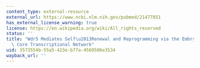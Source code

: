 ```yaml
---
content_type: external-resource
external_url: https://www.ncbi.nlm.nih.gov/pubmed/21477851
has_external_license_warning: true
license: https://en.wikipedia.org/wiki/All_rights_reserved
status: ''
title: "Wdr5 Mediates Self\u2013Renewal and Reprogramming via the Embryonic Stem Cell\
  \ Core Transcriptional Network"
uid: 3573554b-55a5-423e-b77a-4569506e3534
wayback_url: ''
---
```

